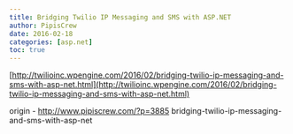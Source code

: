 ```yaml
---
title: Bridging Twilio IP Messaging and SMS with ASP.NET
author: PipisCrew
date: 2016-02-18
categories: [asp.net]
toc: true
---
```


[http://twilioinc.wpengine.com/2016/02/bridging-twilio-ip-messaging-and-sms-with-asp-net.html](http://twilioinc.wpengine.com/2016/02/bridging-twilio-ip-messaging-and-sms-with-asp-net.html)

origin - http://www.pipiscrew.com/?p=3885 bridging-twilio-ip-messaging-and-sms-with-asp-net